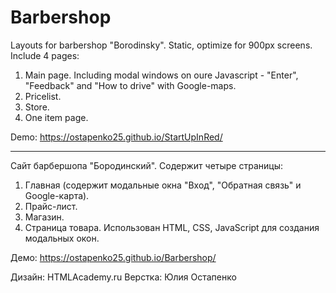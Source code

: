 # Barbershop
Layouts for barbershop "Borodinsky". Static, optimize for 900px screens. Include 4 pages:
1. Main page. Including modal windows on oure Javascript - "Enter", "Feedback" and "How to drive" with Google-maps.
2. Pricelist.
3. Store.
4. One item page.

Demo: https://ostapenko25.github.io/StartUpInRed/

_____________________________________________________________________

Сайт барбершопа "Бородинский". Содержит четыре страницы:
1. Главная (содержит модальные окна "Вход", "Обратная связь" и Google-карта).
2. Прайс-лист.
3. Магазин.
4. Страница товара.
Использован HTML, CSS, JavaScript для создания модальных окон.

Демо: https://ostapenko25.github.io/Barbershop/

Дизайн: HTMLAcademy.ru
Верстка: Юлия Остапенко
